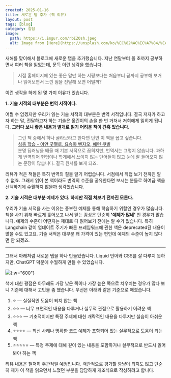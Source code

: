 ```yaml
---
created: 2025-01-16
title: 새로운 탭 추가 (책 리뷰)
layout: post
tags: [blog]
category: 잡담
image:
  path: https://i.imgur.com/rbIZOsh.jpeg
  alt: Image from [Here](https://unsplash.com/ko/%EC%82%AC%EC%A7%84/%EA%B0%88%EC%83%89-%EC%B1%85-%EA%B7%BC%EC%A0%91-%EC%B4%AC%EC%98%81-%EC%82%AC%EC%A7%84-_nm_mZ4Cs2I)
---
```


새해를 맞이해서 블로그에 새로운 탭을 추가했습니다. 지난 연말부터 올 초까지 공부하면서 여러 책을 읽었는데, 문득 이런 생각을 했습니다.

> 서점 홈페이지에 있는 좋은 말만 하는 서평보다는 처음부터 끝까지 공부해 보거나 읽어보면서 느낀 점을 전달해 보면 어떨까?

이런 생각을 하게 된 몇 가지 이유가 있습니다.

**1. 기술 서적의 대부분은 번역 서적이다.**

어쩔 수 없겠지만 우리가 읽는 기술 서적의 대부분은 번역 서적입니다. 결국 저자가 하고자 하는 말, 전달하고자 하는 기술은 옮긴이의 손을 한 번 거쳐서 저희에게 읽히게 됩니다. **그러다 보니 좋은 내용과 별개로 읽기 어려운 책이 간혹 있습니다.** 

> 그런 책 중에서 하나 골라보라고 한다면 단연 이 책을 꼽고 싶습니다.  
> [심층 학습 - 이안 굿펠로, 요슈아 벤지오, 에런 쿠빌](https://product.kyobobook.co.kr/detail/S000001916915)  
> 분명 딥러닝을 배울 때 기본 서적으로 꼽히지만, 번역서는 그렇지 않습니다. 과하게 번역되어 현업이나 학계에서 쓰이지 않는 단어들이 많고 눈에 잘 들어오지 않는 문장이 많습니다. 결국 원서를 보게 되죠. 

리뷰가 적은 책들은 특히 번역의 질을 알기 어렵습니다. 서점에서 직접 보기 전까진 알 수 없죠. 그래서 읽어 본 책이라도 번역의 수준을 공유한다면 보시는 분들로 하여금 책을 선택하기에 수월하지 않을까 생각했습니다.

**2. 기술 서적은 대부분 예제가 있다. 하지만 직접 쳐보기 전까진 모른다.**

우리가 기술 서적을 사는 이유는 풍부한 예제를 통해 학습하기 위함인 경우가 많습니다. 책을 사기 위해 빠르게 훑어보고 나서 얻는 감상은 단순히 **'예제가 많네'** 인 경우가 많습니다. 예제의 수준이 어떤지는 제대로 다 읽어보기 전에는 알 수가 없습니다. 특히 Langchain 같이 업데이트 주기가 빠른 프레임워크에 관한 책은 deprecated된 내용이 많을 수도 있고요. 기술 서적은 대부분 꽤 가격이 있는 편인데 예제의 수준이 높지 않다면 안 되겠죠.

---

그래서 아래처럼 새로운 탭을 하나 만들었습니다. Liquid 언어와 CSS를 잘 다루지 못하지만, ChatGPT 덕분에 수월하게 만들 수 있었습니다. 

![](https://i.imgur.com/QUCRcZ0.png){:w="600"}

책에 대한 평점은 아무래도 가장 낮은 쪽이나 가장 높은 쪽으로 치우치는 경우가 많다 보니 기준에 대해서 고민을 좀 했습니다. 우선은 아래와 같은 기준으로 매겼습니다.

1. ⭐ — 실질적인 도움이 되지 않는 책
2. ⭐⭐ — 너무 표면적인 내용을 다루거나 실무적 관점으로 활용하기 어려운 책
3. ⭐⭐⭐ — 기초적이지만 특정 주제에 대한 개략적인 내용을 다루지만 실습이 아쉬운 책
4. ⭐⭐⭐⭐ — 최신 사례나 명확한 코드 예제가 포함되어 있는 실무적으로 도움이 되는 책
5. ⭐⭐⭐⭐⭐ — 특정 주제에 대해 깊이 있는 내용을 포함하거나 실무적으로 반드시 읽어봐야 하는 책

리뷰 내용은 철저히 주관적일 예정입니다. 객관적으로 평가할 깜냥이 되지도 않고 단순히 제가 이 책을 읽으면서 느꼈던 부분을 담담하게 개조식으로 작성하려고 합니다. 
